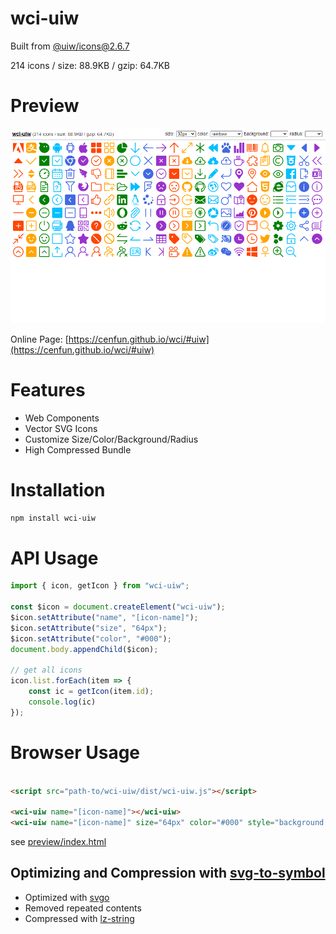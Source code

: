 # wci-uiw
Built from [@uiw/icons@2.6.7](https://github.com/uiwjs/icons)  

214 icons / size: 88.9KB / gzip: 64.7KB  



# Preview
![screenshot](preview/screenshot.png)

Online Page: [https://cenfun.github.io/wci/#uiw](https://cenfun.github.io/wci/#uiw)

# Features
* Web Components
* Vector SVG Icons 
* Customize Size/Color/Background/Radius
* High Compressed Bundle
# Installation
```sh
npm install wci-uiw
```
# API Usage
```js
import { icon, getIcon } from "wci-uiw";

const $icon = document.createElement("wci-uiw");
$icon.setAttribute("name", "[icon-name]");
$icon.setAttribute("size", "64px");
$icon.setAttribute("color", "#000");
document.body.appendChild($icon);

// get all icons
icon.list.forEach(item => {
    const ic = getIcon(item.id);
    console.log(ic)
});
```
# Browser Usage
```html

<script src="path-to/wci-uiw/dist/wci-uiw.js"></script>

<wci-uiw name="[icon-name]"></wci-uiw>
<wci-uiw name="[icon-name]" size="64px" color="#000" style="background:#f5f5f5;"></wci-uiw>
```
see [preview/index.html](preview/index.html)

## Optimizing and Compression with [svg-to-symbol](https://github.com/cenfun/svg-to-symbol)
* Optimized with [svgo](https://github.com/svg/svgo)
* Removed repeated contents
* Compressed with [lz-string](https://github.com/pieroxy/lz-string)